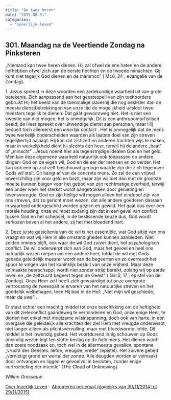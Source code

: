 ```yaml
---
title: "De twee heren"
date: "2015-08-31"
categories: 
  - "innerlijk-leven"
---
```


## 301\. Maandag na de Veertiende Zondag na Pinksteren

„Niemand kan twee heren dienen. Hij zal ofwel de ene haten en de andere liefhebben ofwel zich aan de eerste hechten en de tweede minachten. Gij kunt niet tegelijk God dienen en de mammon” ( Mt.6, 24 ; evangelie van de Zondag).

1\. Jezus spreekt in deze woorden een zedekundige waarheid uit van grote betekenis. Zich aanpassend aan het geestespeil van zijn toehoorders gebruikt Hij het beeld van de toenmalige slavernij die nog beslister dan de meeste dienstbetrekkingen van onze tijd de mogelijkheid uitsloot twee meesters tegelijk te dienen. Dat gáát gewoonweg niet. Het is niet een kwestie van niet mogen, het is onmógelijk. Dit is een anthropomorfistisch beeld; de Heer spreekt over uitwendige dienst aan personen, maar Hij bedoelt toch allereerst een _innerlijk conflict_ . Het is onmogelijk dat de mens twee werkelijk onderscheiden waarden als laatste doel van zijn streven tegelijkertijd najaagt. Hij kan dat zichzelf en anderen trachten wijs te maken, maar in werkelijkheid dient hij slechts één heer, terwijl hij de andere „haat” of „minacht” . Jezus noemt hier als tegenstrijdige idealen God en het geld. Men kan deze algemene waarheid natuurlijk ook toepassen op andere dingen: God en de eigen wil, God en de eer der mensen en zo verder. Het kan ook een op zichzelf beschouwd geringe waarde zijn die zich tegenover Gods wil stelt. Dit hangt af van de concrete mens. Zo zal de een vrijwel onverschillig zijn voor geld en bezit, maar zijn wil niet dan met de grootste moeite kunnen buigen voor het gebod van zijn rechtmatige overheid, terwijl een ander weer het sterkst wordt aangetrokken door genieting en levensvreugde. God en zijn heilige wil mogen alleen het einddoel zijn van ons streven, dat zo gericht moet wezen, dat alle andere goederen daaraan in waarheid ondergeschikt worden gezien en gewild. Het gaat dus over een morele houding; onze _wil_ moet zodanig zijn dat in een geval van conflict tussen God en het schepsel, in de beslissende keuze dus, God wordt verkozen boven al het andere, zij het met bloedend hart.

2\. Deze juiste gesteltenis van de wil is het essentiële, wat God altijd van ons vraagt en wat wij Hem in alle omstandigheden kunnen aanbieden. Niet zelden immers blijft, ook waar de wil God zuiver dient, het _psychologisch_ conflict. De wil onderwerpt zich aan God, maar het gevoel en heel ons natuurlijk wezen roepen om een andere heer, totdat de wil met Gods genade geleidelijk meester wordt van de begeerten en zo overreedt het spoor te volgen van het koninklijk besluit van onze vrijheid. Maar deze volmaakte heerschappij wordt niet zonder strijd bereikt, zolang wij op aarde leven en „de zelfzucht begeert tegen de Geest” ( Gal.5, 17 ; epistel van de Zondag). Onze Heer zelf heeft zich gewaardigd tot onze overgrote vertroosting de tweespalt te ervaren van het natuurlijke streven en het goddelijk welbehagen, toen Hij bad in de Hof: „Niet mijn wil geschiede, maar de uwe” .

Er staat echter een machtig middel tot onze beschikking om de heftigheid van dit zieleconflict gaandeweg te verminderen en God, onze enige Heer, te dienen niet enkel met moeizame wilsinspanning, doch ook van harte, in een overgave die geleidelijk alle krachten der ziel Hem met vreugde onderwerpt, niet langer alleen als plichtsvervulling, maar met bloedwarme liefde. Dit middel is het inwendig gebed. Het voortdurend innig schouwen op Gods oneindig wezen legt ten slotte beslag op de _hele_ mens. Het dienen wordt dan zoete noodzaak en, toch wel in de allermeeste gevallen, spontane „vrucht des Geestes: liefde, vreugde, vrede” (epistel). Het zuivere gebed „vernietigt grond en wortel der zonde. Alle deugden worden er volmaakt door ontvangen en liggen er gevoelvol in besloten, zonder enige vertroebeling der intentie” (The Cloud of Unknowing).

_Willem Grossouw_

[Over Innerlijk Leven](http://www.gelovenleren.net/2014/11/27/een-jaar-lang-innerlijk-leven-op-geloven-leren/) - [Abonneren per email (dagelijks van 30/11/2014 tot 29/11/2015)](http://eepurl.com/9P3DT)
